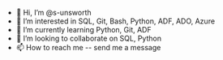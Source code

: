 - 👋 Hi, I’m @s-unsworth
- 👀 I’m interested in SQL, Git, Bash, Python, ADF, ADO, Azure
- 🌱 I’m currently learning Python, Git, ADF
- 💞️ I’m looking to collaborate on SQL, Python
- 📫 How to reach me -- send me a message

<!---
s-unsworth/s-unsworth is a ✨ special ✨ repository because its `README.md` (this file) appears on your GitHub profile.
You can click the Preview link to take a look at your changes.
--->
